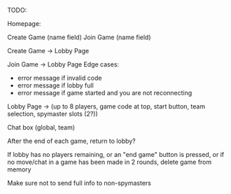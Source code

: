 TODO:


Homepage:

Create Game (name field)
Join Game (name field)

Create Game -> Lobby Page

Join Game -> Lobby Page
Edge cases: 
- error message if invalid code
- error message if lobby full
- error message if game started and you are not reconnecting

Lobby Page -> (up to 8 players, game code at top, start button, team selection, spymaster slots (2?))

Chat box (global, team)

After the end of each game, return to lobby?

If lobby has no players remaining, or an "end game" button is pressed, or if no move/chat in a game has been made in 2 rounds, delete game from memory

Make sure not to send full info to non-spymasters